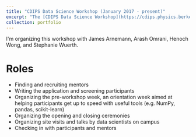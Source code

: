 ```yaml
---
title: "CDIPS Data Science Workshop (January 2017 - present)"
excerpt: "The [CDIPS Data Science Workshop](https://cdips.physics.berkeley.edu/2017-cdips-data-science-workshop/) is a three-week student-run workshop that pairs small teams of grad students and postdocs with industry mentors to work on data science projects."
collection: portfolio
---
```


I'm organizing this workshop with James Arnemann, Arash Omrani, Henoch Wong, and Stephanie Wuerth.

Roles
=====
* Finding and recruiting mentors 
* Writing the application and screening participants
* Organizing the pre-workshop week, an orientation week aimed at helping participants get up to speed with useful tools (e.g. NumPy, pandas, scikit-learn)
* Organizing the opening and closing ceremonies
* Organizing site visits and talks by data scientists on campus
* Checking in with participants and mentors
